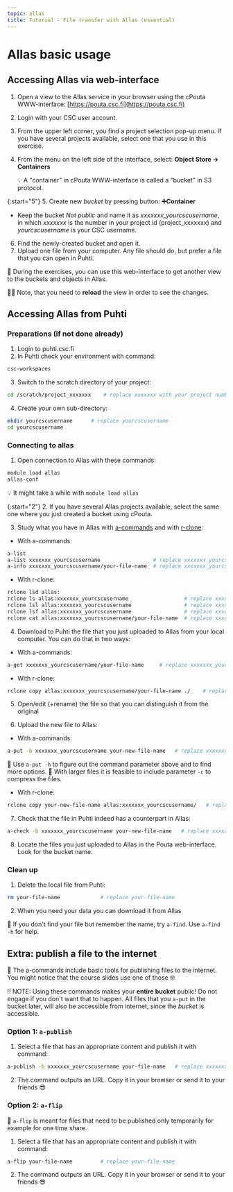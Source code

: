 ```yaml
---
topic: allas
title: Tutorial - File transfer with Allas (essential)
---
```


# Allas basic usage

## Accessing Allas via web-interface

1. Open a view to the Allas service in your browser using the cPouta WWW-interface: [https://pouta.csc.fi](https://pouta.csc.fi)
2. Login with your CSC user account.
3. From the upper left corner, you find a project selection pop-up menu. If you have several projects available, select one that you use in this exercise.
4. From the menu on the left side of the interface, select: **Object Store -> Containers**

   💡 A "container" in cPouta WWW-interface is called a "bucket" in S3 protocol. 

{:start="5"}
5. Create new _bucket_ by pressing button: **➕Container**
   - Keep the bucket _Not public_ and name it as *xxxxxxx_yourcscusername*, in which *xxxxxxx* is the number in your project id (project_xxxxxxx) and *yourcscusername* is your CSC username.
6. Find the newly-created bucket and open it.
7. Upload one file from your computer. Any file should do, but prefer a file that you can open in Puhti.

💭 During the exercises, you can use this web-interface to get another view to the buckets and objects in Allas.

☝🏻 Note, that you need to **reload** the view in order to see the changes.

## Accessing Allas from Puhti

### Preparations (if not done already)

1. Login to puhti.csc.fi
2. In Puhti check your environment with command:

```bash
csc-workspaces
```

3. Switch to the scratch directory of your project:

```bash
cd /scratch/project_xxxxxxx    # replace xxxxxxx with your project number
```

4. Create your own sub-directory:

```bash
mkdir yourcscusername      # replace yourcscusername
cd yourcscusername
```

### Connecting to allas

1. Open connection to Allas with these commands:

```bash
module load allas
allas-conf 
```

💡 It might take a while with `module load allas`

{:start="2"}
2. If you have several Allas projects available, select the same one where you just created a bucket using cPouta.

3. Study what you have in Allas with [a-commands](https://docs.csc.fi/data/Allas/using_allas/a_commands/) and with [r-clone](https://docs.csc.fi/data/Allas/using_allas/rclone/):

- With a-commands:

```bash
a-list
a-list xxxxxxx_yourcscusername                 # replace xxxxxxx_yourcscusername so that it corresponds to your new bucket
a-info xxxxxxx_yourcscusername/your-file-name  # replace xxxxxxx_yourcscusername and your-file-name
```
    
- With r-clone:
      
```bash
rclone lsd allas:
rclone ls allas:xxxxxxx_yourcscusername                  # replace xxxxxxx_yourcscusername so that it corresponds to your new bucket
rclone lsl allas:xxxxxxx_yourcscusername                 # replace xxxxxxx_yourcscusername
rclone lsf allas:xxxxxxx_yourcscusername                 # replace xxxxxxx_yourcscusername
rclone cat allas:xxxxxxx_yourcscusername/your-file-name  # replace xxxxxxx_yourcscusername and your-file-name
```
   
4. Download to Puhti the file that you just uploaded to Allas from your local computer. You can do that in two ways:

- With a-commands:
      
```bash
a-get xxxxxxx_yourcscusername/your-file-name     # replace xxxxxxx_yourcscusername and your-file-name
```
      
- With r-clone:
      
```bash
rclone copy allas:xxxxxxx_yourcscusername/your-file-name ./    # replace xxxxxxx_yourcscusername and your-file-name
```
      
5. Open/edit (+rename) the file so that you can distinguish it from the original

6. Upload the new file to Allas:

- With a-commands:

```bash
a-put -b xxxxxxx_yourcscusername your-new-file-name   # replace xxxxxxx_yourcscusername and your-new-file-name
```

💭 Use `a-put -h` to figure out the command parameter above and to find more options. 
💬 With larger files it is feasible to include parameter `-c` to compress the files.

- With r-clone:

```bash
rclone copy your-new-file-name allas:xxxxxxx_yourcscusername/   # replace your-new-file-name and xxxxxxx_yourcscusername
```

7. Check that the file in Puhti indeed has a counterpart in Allas:

```bash
a-check -b xxxxxxx_yourcscusername your-new-file-name   # replace xxxxxxx_yourcscusername and your-new-file-name
```

8. Locate the files you just uploaded to Allas in the Pouta web-interface. Look for the bucket name.

### Clean up

1. Delete the local file from Puhti:

```bash
rm your-file-name             # replace your-file-name
```

2. When you need your data you can download it from Allas

💭 If you don't find your file but remember the name, try `a-find`. Use `a-find -h` for help.

## Extra: publish a file to the internet

💬 The a-commands include basic tools for publishing files to the internet. You might notice that the course slides use one of those 🤓

‼️ NOTE: Using these commands makes your **entire bucket** public! Do not engage if you don't want that to happen. All files that you `a-put` in the bucket later, will also be accessible from internet, since the _bucket_ is accessible.

### Option 1: `a-publish`

1. Select a file that has an appropriate content and publish it with command:

```bash
a-publish -b xxxxxxx_yourcscusername your-file-name   # replace xxxxxxx_yourcscusername and your-new-file-name
```

2. The command outputs an URL. Copy it in your browser or send it to your friends 😎 

### Option 2: `a-flip`

💬 `a-flip` is meant for files that need to be published only temporarily for example for one time share. 

1. Select a file that has an appropriate content and publish it with command:

```bash
a-flip your-file-name         # replace your-file-name
```

2. The command outputs an URL. Copy it in your browser or send it to your friends 😎 
